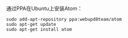 通过PPA在Ubuntu上安装Atom：

    sudo add-apt-repository ppa:webupd8team/atom  
    sudo apt-get update   
    sudo apt-get install atom
